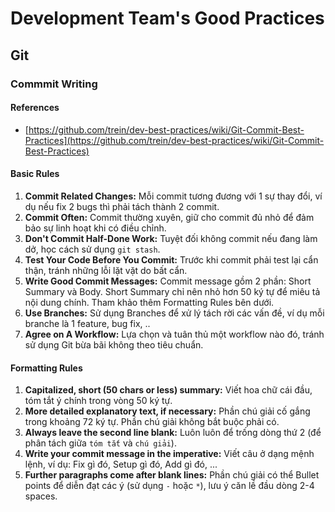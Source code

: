 # Development Team's Good Practices

## Git

### Commmit Writing

#### References
- [https://github.com/trein/dev-best-practices/wiki/Git-Commit-Best-Practices](https://github.com/trein/dev-best-practices/wiki/Git-Commit-Best-Practices)

#### Basic Rules
1. **Commit Related Changes:** Mỗi commit tương đương với 1 sự thay đổi, ví dụ nếu fix 2 bugs thì phải tách thành 2 commit.
2. **Commit Often:** Commit thường xuyên, giữ cho commit đủ nhỏ để đảm bảo sự linh hoạt khi có điều chỉnh.
3. **Don't Commit Half-Done Work:** Tuyệt đối không commit nếu đang làm dở, học cách sử dụng `git stash`.
4. **Test Your Code Before You Commit:** Trước khi commit phải test lại cẩn thận, tránh những lỗi lặt vặt do bất cẩn.
5. **Write Good Commit Messages:** Commit message gồm 2 phần: Short Summary và Body. Short Summary chỉ nên nhỏ hơn 50 ký tự để miêu tả nội dung chính. Tham khảo thêm Formatting Rules bên dưới.
6. **Use Branches:** Sử dụng Branches để xử lý tách rời các vấn đề, ví dụ mỗi branche là 1 feature, bug fix, ..
7. **Agree on A Workflow:** Lựa chọn và tuân thủ một workflow nào đó, tránh sử dụng Git bừa bãi không theo tiêu chuẩn.

#### Formatting Rules
1. **Capitalized, short (50 chars or less) summary:** Viết hoa chữ cái đầu, tóm tắt ý chính trong vòng 50 ký tự.
2. **More detailed explanatory text, if necessary:** Phần chú giải cố gắng trong khoảng 72 ký tự. Phần chú giải không bắt buộc phải có.
3. **Always leave the second line blank:** Luôn luôn để trống dòng thứ 2 (để phân tách giữa `tóm tắt` và `chú giải`).
4. **Write your commit message in the imperative:** Viết câu ở dạng mệnh lệnh, ví dụ: Fix gì đó, Setup gì đó, Add gì đó, ...
5. **Further paragraphs come after blank lines:** Phần chú giải có thể Bullet points để diễn đạt các ý (sử dụng `-` hoặc `*`), lưu ý căn lề đầu dòng 2-4 spaces.
